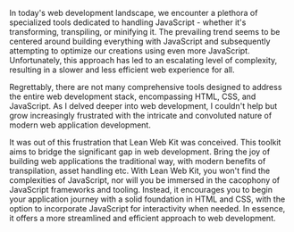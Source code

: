 In today's web development landscape, we encounter a plethora of specialized tools dedicated to handling JavaScript - whether it's transforming, transpiling, or minifying it. The prevailing trend seems to be centered around building everything with JavaScript and subsequently attempting to optimize our creations using even more JavaScript. Unfortunately, this approach has led to an escalating level of complexity, resulting in a slower and less efficient web experience for all.

Regrettably, there are not many comprehensive tools designed to address the entire web development stack, encompassing HTML, CSS, and JavaScript. As I delved deeper into web development, I couldn't help but grow increasingly frustrated with the intricate and convoluted nature of modern web application development.

It was out of this frustration that Lean Web Kit was conceived. This toolkit aims to bridge the significant gap in web development. Bring the joy of building web applications the traditional way, with modern benefits of transpilation, asset handling etc. With Lean Web Kit, you won't find the complexities of JavaScript, nor will you be immersed in the cacophony of JavaScript frameworks and tooling. Instead, it encourages you to begin your application journey with a solid foundation in HTML and CSS, with the option to incorporate JavaScript for interactivity when needed. In essence, it offers a more streamlined and efficient approach to web development.